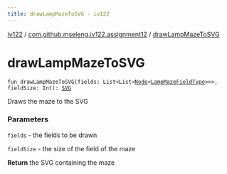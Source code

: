 ```yaml
---
title: drawLampMazeToSVG - iv122
---
```


[iv122](../index.md) / [com.github.mseleng.iv122.assignment12](index.md) / [drawLampMazeToSVG](.)

# drawLampMazeToSVG

`fun drawLampMazeToSVG(fields: List<List<`[`Node`](../com.github.mseleng.iv122.util/-node/index.md)`<`[`LampMazeFieldType`](-lamp-maze-field-type/index.md)`>>>, fieldSize: Int): `[`SVG`](../com.github.mseleng.iv122.util/-s-v-g/index.md)

Draws the maze to the SVG

### Parameters

`fields` - the fields to be drawn

`fieldSize` - the size of the field of the maze

**Return**
the SVG containing the maze

